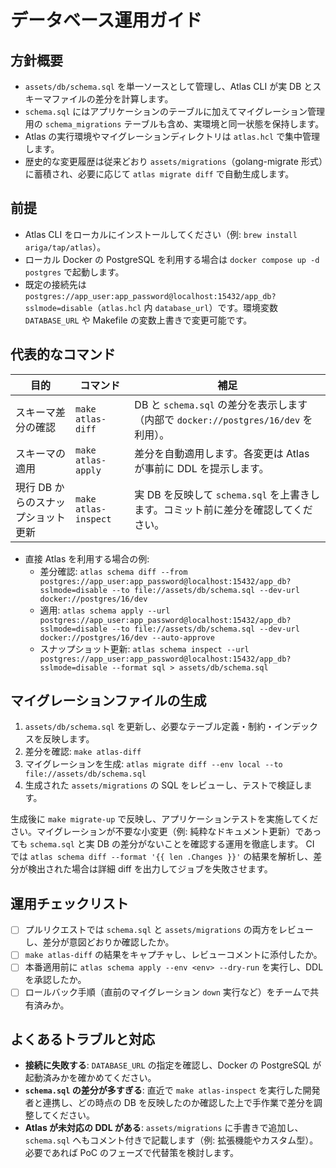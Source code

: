 # データベース運用ガイド

## 方針概要
- `assets/db/schema.sql` を単一ソースとして管理し、Atlas CLI が実 DB とスキーマファイルの差分を計算します。
- `schema.sql` にはアプリケーションのテーブルに加えてマイグレーション管理用の `schema_migrations` テーブルも含め、実環境と同一状態を保持します。
- Atlas の実行環境やマイグレーションディレクトリは `atlas.hcl` で集中管理します。
- 歴史的な変更履歴は従来どおり `assets/migrations`（golang-migrate 形式）に蓄積され、必要に応じて `atlas migrate diff` で自動生成します。

## 前提
- Atlas CLI をローカルにインストールしてください（例: `brew install ariga/tap/atlas`）。
- ローカル Docker の PostgreSQL を利用する場合は `docker compose up -d postgres` で起動します。
- 既定の接続先は `postgres://app_user:app_password@localhost:15432/app_db?sslmode=disable`（`atlas.hcl` 内 `database_url`）です。環境変数 `DATABASE_URL` や Makefile の変数上書きで変更可能です。

## 代表的なコマンド
| 目的 | コマンド | 補足 |
| --- | --- | --- |
| スキーマ差分の確認 | `make atlas-diff` | DB と `schema.sql` の差分を表示します（内部で `docker://postgres/16/dev` を利用）。|
| スキーマの適用 | `make atlas-apply` | 差分を自動適用します。各変更は Atlas が事前に DDL を提示します。|
| 現行 DB からのスナップショット更新 | `make atlas-inspect` | 実 DB を反映して `schema.sql` を上書きします。コミット前に差分を確認してください。|

- 直接 Atlas を利用する場合の例:
  - 差分確認: `atlas schema diff --from postgres://app_user:app_password@localhost:15432/app_db?sslmode=disable --to file://assets/db/schema.sql --dev-url docker://postgres/16/dev`
  - 適用: `atlas schema apply --url postgres://app_user:app_password@localhost:15432/app_db?sslmode=disable --to file://assets/db/schema.sql --dev-url docker://postgres/16/dev --auto-approve`
  - スナップショット更新: `atlas schema inspect --url postgres://app_user:app_password@localhost:15432/app_db?sslmode=disable --format sql > assets/db/schema.sql`

## マイグレーションファイルの生成
1. `assets/db/schema.sql` を更新し、必要なテーブル定義・制約・インデックスを反映します。
2. 差分を確認: `make atlas-diff`
3. マイグレーションを生成: `atlas migrate diff --env local --to file://assets/db/schema.sql`
4. 生成された `assets/migrations` の SQL をレビューし、テストで検証します。

生成後に `make migrate-up` で反映し、アプリケーションテストを実施してください。マイグレーションが不要な小変更（例: 純粋なドキュメント更新）であっても `schema.sql` と実 DB の差分がないことを確認する運用を徹底します。
CI では `atlas schema diff --format '{{ len .Changes }}'` の結果を解析し、差分が検出された場合は詳細 diff を出力してジョブを失敗させます。

## 運用チェックリスト
- [ ] プルリクエストでは `schema.sql` と `assets/migrations` の両方をレビューし、差分が意図どおりか確認したか。
- [ ] `make atlas-diff` の結果をキャプチャし、レビューコメントに添付したか。
- [ ] 本番適用前に `atlas schema apply --env <env> --dry-run` を実行し、DDL を承認したか。
- [ ] ロールバック手順（直前のマイグレーション `down` 実行など）をチームで共有済みか。

## よくあるトラブルと対応
- **接続に失敗する**: `DATABASE_URL` の指定を確認し、Docker の PostgreSQL が起動済みかを確かめてください。
- **`schema.sql` の差分が多すぎる**: 直近で `make atlas-inspect` を実行した開発者と連携し、どの時点の DB を反映したのか確認した上で手作業で差分を調整してください。
- **Atlas が未対応の DDL がある**: `assets/migrations` に手書きで追加し、`schema.sql` へもコメント付きで記載します（例: 拡張機能やカスタム型）。必要であれば PoC のフェーズで代替策を検討します。
